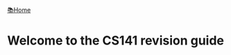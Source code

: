 <flex style="display:flex; justify-content:space-between;">
<a href="../index.html">📚Home</a>
</flex>

# Welcome to the CS141 revision guide
